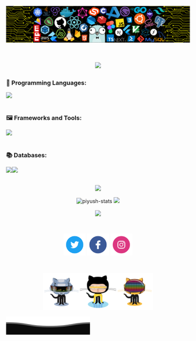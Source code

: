 <!-- <img src="piyush-final.gif" width=100%> -->

<img src="my_banner.png" alt="count"/>

<!-- <p align="left"> <img src="https://komarev.com/ghpvc/?username=baoanh177&label=Profile%20views&color=blueviolet&style=flat" alt="count" /> 
<img src="https://wakatime.com/badge/user/a78a30d8-e481-4ee3-884f-8a6d3abba700.svg" /> -->
</p>

<h1 align="center">
  <a href="https://git.io/typing-svg">
    <img src="https://readme-typing-svg.herokuapp.com/?lines=Hello,+There!+👋;This+is+Bao+Anh....;Nice+to+meet+you!&center=true&size=30">
  </a>
</h1>

<!-- <h3 align="center">A Software Engineer from India, currently working as a Software Developer @Mable.ai with proficiency in Golang, Typescript and Cloud technologies.</h3> -->

<!-- ### Support my work
[Buy Me a Coffee](https://www.buymeacoffee.com/zephyrus21)
[![ko-fi](https://ko-fi.com/img/githubbutton_sm.svg)](https://ko-fi.com/Y8Y63ONS5) -->

### 📝 Programming Languages:
  [![](https://skillicons.dev/icons?i=javascript,ts)](#)
<br/>
<br/>

### 🖼️ Frameworks and Tools:
  [![](https://skillicons.dev/icons?i=sass,tailwind,redux,react,next,nodejs,express,postman,git,github)](#)
<br/>
<br/>

<!-- ### 🛠️  DevOps Tools:

<img height="42px" align="left" src="https://icon.icepanel.io/Technology/svg/Git.svg" />
<img height="42px" align="left" src="https://icon.icepanel.io/Technology/svg/Docker.svg" />
<br/>
<br/> -->

### 📚 Databases:
  [![](https://skillicons.dev/icons?i=mongo,sequelize,postgres,redis,ubuntu)](#)
<img height="42px" align="left" src="https://icon.icepanel.io/Technology/svg/Mongoose.js.svg" />
<br/>
<br/>

<!-- ### 💻 IDE:

<img height="42px" align="left" src="https://icon.icepanel.io/Technology/svg/Visual-Studio-Code-%28VS-Code%29.svg" />
<br/>
<br/>
<br />
<br/> -->

<p align="center">
<img src="https://github-readme-stats.vercel.app/api/top-langs/?username=baoanh177&show_icons=true&theme=midnight-purple&title_color=8E2DE2&text_color=fff&icon_color=8E2DE2&layout=compact"/></p>
<p align="center">
  <img src="https://github-readme-stats.vercel.app/api?username=baoanh177&show_icons=true&theme=radical&title_color=8E2DE2&text_color=fff&icon_color=8E2DE2" alt="piyush-stats" />

<img src="https://github-readme-streak-stats.herokuapp.com/?user=baoanh177&theme=midnight-purple"/>
<br />
<br/>
<img src="https://github-readme-stats.vercel.app/api/wakatime?username=baoanh177&layout=compact&theme=midnight-purple&range=all_time"/>
<!-- <img src="https://activity-graph.herokuapp.com/graph?username=baoanh177"/> -->
</p>

<p align="center">

<br/>
  
<p align="center">
<a href="https://twitter.com/iztoxyoxy"><img src="https://github.com/aritraroy/social-icons/blob/master/twitter-icon.png?raw=true" width="60"></a>
<a href="https://www.facebook.com/profile.php?id=100088917412737">
<img src="https://github.com/aritraroy/social-icons/blob/master/facebook-icon.png?raw=true" width="60"></a>
<a href="https://www.instagram.com/baoah_2704/"><img src="https://github.com/aritraroy/social-icons/blob/master/instagram-icon.png?raw=true" width="60"></a>
</p>

<br/>
<p align="center"><img src="gh-1.gif" width=20%><img src="gh-4.png" width=20%><img src="gh-2.gif" width=20%>
</p>
  
<img src="footer.svg">

